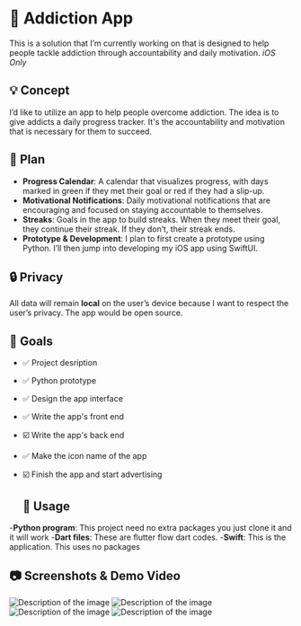 # 📱 Addiction App

This is a solution that I’m currently working on that is designed to help people tackle addiction through accountability and daily motivation. *iOS Only*

## 💡 Concept

I’d like to utilize an app to help people overcome addiction. The idea is to give addicts a daily progress tracker. It's the accountability and motivation that is necessary for them to succeed.

## 📝 Plan

- **Progress Calendar**: A calendar that visualizes progress, with days marked in green if they met their goal or red if they had a slip-up.
- **Motivational Notifications**: Daily motivational notifications that are encouraging and focused on staying accountable to themselves.
- **Streaks**: Goals in the app to build streaks. When they meet their goal, they continue their streak. If they don’t, their streak ends.
- **Prototype & Development**: I plan to first create a prototype using Python. I’ll then jump into developing my iOS app using SwiftUI.

## 🔒 Privacy

All data will remain **local** on the user’s device because I want to respect the user’s privacy. The app would be open source.

## 🏁 Goals


- ✅ Project desription
- ✅ Python prototype
- ✅ Design the app interface
- ✅ Write the app's front end
- ☑️ Write the app's back end
- ✅ Make the icon name of the app
- ☑️ Finish the app and start advertising

  ## 🔨 Usage
-**Python program**: This project need no extra packages you just clone it and it will work
-**Dart files**: These are flutter flow dart codes.
-**Swift**: This is the application. This uses no packages

## 📷 Screenshots & Demo Video
![Description of the image](.Screenshots/Picture%201.png)
![Description of the image](.Screenshots/Picture%202.png)
![Description of the image](.Screenshots/Picture%203.png)
![Description of the image](.Screenshots/Picture%204.png)
